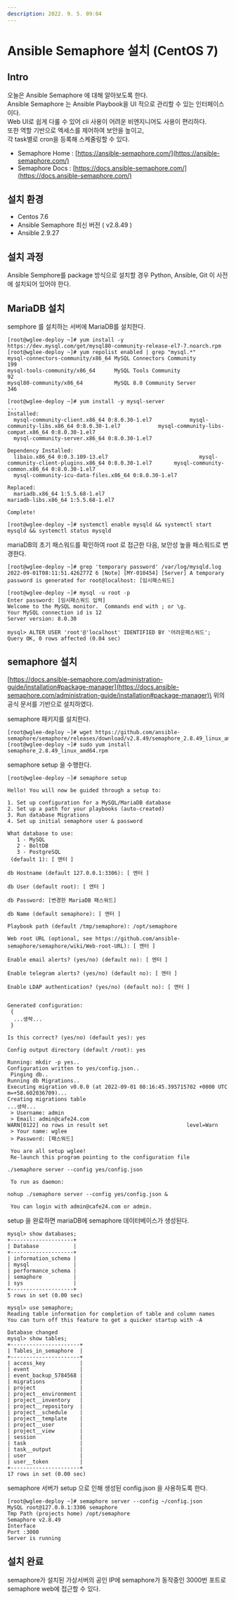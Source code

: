 ```yaml
---
description: 2022. 9. 5. 09:04
---
```


# Ansible Semaphore 설치 (CentOS 7)

## Intro

오늘은 Ansible Semaphore 에 대해 알아보도록 한다.\
Ansible Semaphore 는 Ansible Playbook을 UI 적으로 관리할 수 있는 인터페이스이다.\
Web UI로 쉽게 다룰 수 있어 cli 사용이 어려운 비엔지니어도 사용이 편리하다.\
또한 역할 기반으로 엑세스를 제어하여 보안을 높이고,\
각 task별로 cron을 등록해 스케줄링할 수 있다.&#x20;

* Semaphore Home : [https://ansible-semaphore.com/](https://ansible-semaphore.com/)
* Semaphore Docs : [https://docs.ansible-semaphore.com/](https://docs.ansible-semaphore.com/)



## 설치 환경

* Centos 7.6
* Ansible Semaphore 최신 버전 ( v2.8.49 )
* Ansible 2.9.27



## 설치 과정

Ansible Semphore를 package 방식으로 설치할 경우 Python, Ansible, Git 이 사전에 설치되어 있어야 한다.

## MariaDB 설치

semphore 를 설치하는 서버에 MariaDB를 설치한다.

```shell-session
[root@wglee-deploy ~]# yum install -y https://dev.mysql.com/get/mysql80-community-release-el7-7.noarch.rpm
[root@wglee-deploy ~]# yum repolist enabled | grep "mysql.*"
mysql-connectors-community/x86_64 MySQL Connectors Community                 199
mysql-tools-community/x86_64      MySQL Tools Community                       92
mysql80-community/x86_64          MySQL 8.0 Community Server                 346

[root@wglee-deploy ~]# yum install -y mysql-server
...
Installed:
  mysql-community-client.x86_64 0:8.0.30-1.el7            mysql-community-libs.x86_64 0:8.0.30-1.el7            mysql-community-libs-compat.x86_64 0:8.0.30-1.el7
  mysql-community-server.x86_64 0:8.0.30-1.el7

Dependency Installed:
  libaio.x86_64 0:0.3.109-13.el7                             mysql-community-client-plugins.x86_64 0:8.0.30-1.el7       mysql-community-common.x86_64 0:8.0.30-1.el7
  mysql-community-icu-data-files.x86_64 0:8.0.30-1.el7

Replaced:
  mariadb.x86_64 1:5.5.68-1.el7                                                      mariadb-libs.x86_64 1:5.5.68-1.el7

Complete!

[root@wglee-deploy ~]# systemctl enable mysqld && systemctl start mysqld && systemctl status mysqld
```

mariaDB의 초기 패스워드를 확인하여 root 로 접근한 다음, 보안성 높을 패스워드로 변경한다.

```shell-session
[root@wglee-deploy ~]# grep 'temporary password' /var/log/mysqld.log
2022-09-01T08:11:51.426277Z 6 [Note] [MY-010454] [Server] A temporary password is generated for root@localhost: [임시패스워드]

[root@wglee-deploy ~]# mysql -u root -p
Enter password: [임시패스워드 입력]
Welcome to the MySQL monitor.  Commands end with ; or \g.
Your MySQL connection id is 12
Server version: 8.0.30

mysql> ALTER USER 'root'@'localhost' IDENTIFIED BY '어려운패스워드';
Query OK, 0 rows affected (0.04 sec)
```



## semaphore 설치

[https://docs.ansible-semaphore.com/administration-guide/installation#package-manager](https://docs.ansible-semaphore.com/administration-guide/installation#package-manager)\
위의 공식 문서를 기반으로 설치하였다.

semaphore 패키지를 설치한다.

```shell-session
[root@wglee-deploy ~]# wget https://github.com/ansible-semaphore/semaphore/releases/download/v2.8.49/semaphore_2.8.49_linux_amd64.rpm
[root@wglee-deploy ~]# sudo yum install semaphore_2.8.49_linux_amd64.rpm
```

semaphore setup 을 수행한다.

```shell-session
[root@wglee-deploy ~]# semaphore setup

Hello! You will now be guided through a setup to:

1. Set up configuration for a MySQL/MariaDB database
2. Set up a path for your playbooks (auto-created)
3. Run database Migrations
4. Set up initial semaphore user & password

What database to use:
   1 - MySQL
   2 - BoltDB
   3 - PostgreSQL
 (default 1): [ 엔터 ]

db Hostname (default 127.0.0.1:3306): [ 엔터 ]

db User (default root): [ 엔터 ]

db Password: [변경한 MariaDB 패스워드]

db Name (default semaphore): [ 엔터 ] 

Playbook path (default /tmp/semaphore): /opt/semaphore

Web root URL (optional, see https://github.com/ansible-semaphore/semaphore/wiki/Web-root-URL): [ 엔터 ]

Enable email alerts? (yes/no) (default no): [ 엔터 ]

Enable telegram alerts? (yes/no) (default no): [ 엔터 ]

Enable LDAP authentication? (yes/no) (default no): [ 엔터 ]


Generated configuration:
 {
  ...생략...
 }

Is this correct? (yes/no) (default yes): yes

Config output directory (default /root): yes

Running: mkdir -p yes..
Configuration written to yes/config.json..
 Pinging db..
Running db Migrations..
Executing migration v0.0.0 (at 2022-09-01 08:16:45.395715702 +0000 UTC m=+58.602036709)...
Creating migrations table
...생략...
 > Username: admin
 > Email: admin@cafe24.com
WARN[0122] no rows in result set                         level=Warn
 > Your name: wglee
 > Password: [패스워드]

 You are all setup wglee!
 Re-launch this program pointing to the configuration file

./semaphore server --config yes/config.json

 To run as daemon:

nohup ./semaphore server --config yes/config.json &

 You can login with admin@cafe24.com or admin.
```

setup 을 완료하면 mariaDB에 semaphore 데이터베이스가 생성된다.

```shell-session
mysql> show databases;
+--------------------+
| Database           |
+--------------------+
| information_schema |
| mysql              |
| performance_schema |
| semaphore          |
| sys                |
+--------------------+
5 rows in set (0.00 sec)

mysql> use semaphore;
Reading table information for completion of table and column names
You can turn off this feature to get a quicker startup with -A

Database changed
mysql> show tables;
+----------------------+
| Tables_in_semaphore  |
+----------------------+
| access_key           |
| event                |
| event_backup_5784568 |
| migrations           |
| project              |
| project__environment |
| project__inventory   |
| project__repository  |
| project__schedule    |
| project__template    |
| project__user        |
| project__view        |
| session              |
| task                 |
| task__output         |
| user                 |
| user__token          |
+----------------------+
17 rows in set (0.00 sec)
```

semaphore 서버가 setup 으로 인해 생성된 config.json 을 사용하도록 한다.

```shell-session
[root@wglee-deploy ~]# semaphore server --config ~/config.json
MySQL root@127.0.0.1:3306 semaphore
Tmp Path (projects home) /opt/semaphore
Semaphore v2.8.49
Interface
Port :3000
Server is running
```



## 설치 완료

semaphore가 설치된 가상서버의 공인 IP에 semaphore가 동작중인 3000번 포트로 semaphore web에 접근할 수 있다.

<figure><img src="https://blog.kakaocdn.net/dn/bh4fdx/btrLiCtmLWv/Zik2HD8DsBY0kKvMNVd7K0/img.png" alt=""><figcaption></figcaption></figure>



